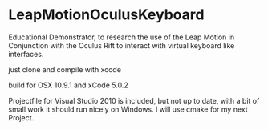 LeapMotionOculusKeyboard
========================

Educational Demonstrator, to research the use of the Leap Motion in Conjunction with the Oculus Rift to interact with virtual keyboard like interfaces.

just clone and compile with xcode

build for OSX 10.9.1 and xCode 5.0.2

Projectfile for Visual Studio 2010 is included, but not up to date, with a bit of small work it should run nicely on Windows. I will use cmake for my next Project.
